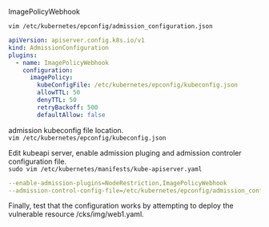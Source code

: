 

ImagePolicyWebhook

`vim /etc/kubernetes/epconfig/admission_configuration.json`

```yaml
apiVersion: apiserver.config.k8s.io/v1
kind: AdmissionConfiguration
plugins:
  - name: ImagePolicyWebhook
    configuration:
      imagePolicy:
        kubeConfigFile: /etc/kubernetes/epconfig/kubeconfig.json
        allowTTL: 50
        denyTTL: 50
        retryBackoff: 500
        defaultAllow: false
```

admission kubeconfig file location.\
`vim /etc/kubernetes/epconfig/kubeconfig.json`


Edit kubeapi server, enable admission pluging and admission controler configuration file.\
`sudo vim /etc/kubernetes/manifests/kube-apiserver.yaml`

```yaml
--enable-admission-plugins=NodeRestriction,ImagePolicyWebhook
--admission-control-config-file=/etc/kubernetes/epconfig/admission_configuration.json
```

Finally, test that the configuration works by attempting to deploy the vulnerable resource /cks/img/web1.yaml.